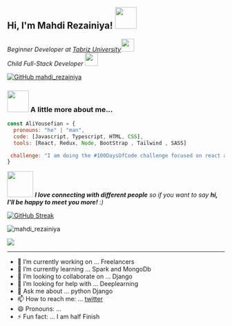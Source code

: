 <h2> Hi, I'm Mahdi Rezainiya! <img src="https://media.giphy.com/media/mGcNjsfWAjY5AEZNw6/giphy.gif" width="50"></h2>
<p><em>Beginner Developer at <a href="https://iut.ac.ir/">Tabriz University</a><img src="https://media.giphy.com/media/fYSnHlufseco8Fh93Z/giphy.gif" width="30"></br>Child Full-Stack Developer <img src="https://media.giphy.com/media/WUlplcMpOCEmTGBtBW/giphy.gif" width="30"> 
</em></p>

[![GitHub mahdi_rezainiya](https://img.shields.io/github/followers/thaiane?label=follow&style=social)](https://github.com/mahdi_rezainiya)


### <img src="https://media.giphy.com/media/VgCDAzcKvsR6OM0uWg/giphy.gif" width="50"> A little more about me...  

``` javascript
const AliYousefian = {
  pronouns: "he" | "man",
  code: [Javascript, Typescript, HTML, CSS],
  tools: [React, Redux, Node, BootStrap , Tailwind , SASS]

 challenge: "I am doing the #100DaysOfCode challenge focused on react and node"
}
```


<img src="https://media.giphy.com/media/LnQjpWaON8nhr21vNW/giphy.gif" width="60"> <em><b>I love connecting with different people</b> so if you want to say <b>hi, I'll be happy to meet you more!</b> :)</em>

	
[![GitHub Streak](http://github-readme-streak-stats.herokuapp.com?user=mahdi-rezainiya&theme=dark&hide_border=true)](https://git.io/streak-stats)

![mahdi_rezainiya](https://github-readme-stats.vercel.app/api?username=mahdi-rezainiya&show_icons=true&theme=shades-of-purple)



<a href=&quothttps://github.com/mahdi-rezainiya>
<img align=&quotcenter&quot src=&quothttps://github-readme-stats.vercel.app/api?username=mahdi-rezainiya&show_icons=true&count_private=true&include_all_commits=true&quot /></a>

---
- 🔭 I’m currently working on ... Freelancers
- 🌱 I’m currently learning ... Spark and MongoDb
- 👯 I’m looking to collaborate on ... Django
- 🤔 I’m looking for help with ... Deeplearning
- 💬 Ask me about ... python Django
- 📫 How to reach me: ... [twitter](@aliysefian)
- 😄 Pronouns: ...
- ⚡ Fun fact: ... I am half Finish
